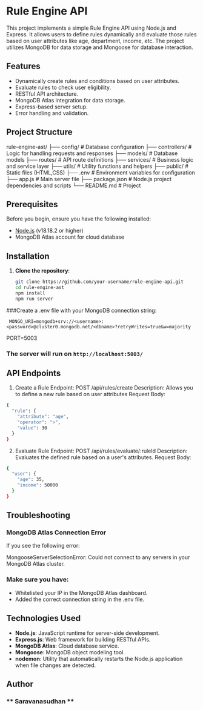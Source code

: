 # Rule Engine API

This project implements a simple Rule Engine API using Node.js and Express. It allows users to define rules dynamically and evaluate those rules based on user attributes like age, department, income, etc. The project utilizes MongoDB for data storage and Mongoose for database interaction.

## Features

- Dynamically create rules and conditions based on user attributes.
- Evaluate rules to check user eligibility.
- RESTful API architecture.
- MongoDB Atlas integration for data storage.
- Express-based server setup.
- Error handling and validation.

## Project Structure

rule-engine-ast/ ├── config/ # Database configuration ├── controllers/ # Logic for handling requests and responses ├── models/ # Database models ├── routes/ # API route definitions ├── services/ # Business logic and service layer ├── utils/ # Utility functions and helpers ├── public/ # Static files (HTML,CSS) ├── .env # Environment variables for configuration ├── app.js # Main server file ├── package.json # Node.js project dependencies and scripts └── README.md # Project


## Prerequisites

Before you begin, ensure you have the following installed:

- [Node.js](https://nodejs.org/) (v18.18.2 or higher)
- MongoDB Atlas account for cloud database

## Installation

1. **Clone the repository**:

   ```bash
   git clone https://github.com/your-username/rule-engine-api.git
   cd rule-engine-ast
   npm install
   npm run server
###Create a .env file with your MongoDB connection string:

     MONGO_URI=mongodb+srv://<username>:<password>@cluster0.mongodb.net/<dbname>?retryWrites=true&w=majority
PORT=5003
### The server will run on ```http://localhost:5003/```

## API Endpoints
1. Create a Rule
Endpoint: POST /api/rules/create
Description: Allows you to define a new rule based on user attributes
Request Body:
```bash
{
  "rule": {
    "attribute": "age",
    "operator": ">",
    "value": 30
  }
}
```
2. Evaluate Rule
Endpoint: POST /api/rules/evaluate/:ruleId
Description: Evaluates the defined rule based on a user's attributes.
Request Body:
```bash
{
  "user": {
    "age": 35,
    "income": 50000
  }
}
```
## Troubleshooting
### MongoDB Atlas Connection Error
If you see the following error:

MongooseServerSelectionError: Could not connect to any servers in your MongoDB Atlas cluster.
### Make sure you have:
- Whitelisted your IP in the MongoDB Atlas dashboard.
- Added the correct connection string in the .env file.
## Technologies Used
- **Node.js**: JavaScript runtime for server-side development.
- **Express.js**: Web framework for building RESTful APIs.
- **MongoDB Atlas**: Cloud database service.
- **Mongoose**: MongoDB object modeling tool.
- **nodemon**: Utility that automatically restarts the Node.js application when file changes are detected.
  
## Author
### ** Saravanasudhan **
